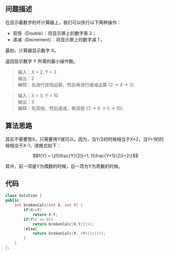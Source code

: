 ## 问题描述

在显示着数字的坏计算器上，我们可以执行以下两种操作：

* 双倍（Double）：将显示屏上的数字乘 2；
* 递减（Decrement）：将显示屏上的数字减 1 。  

最初，计算器显示数字 X。

返回显示数字 Y 所需的最小操作数。

> 输入：X = 2, Y = 3  
输出：2  
解释：先进行双倍运算，然后再进行递减运算 {2 -> 4 -> 3}.

> 输入：X = 3, Y = 10  
输出：3  
解释：先双倍，然后递减，再双倍 {3 -> 6 -> 5 -> 10}.

## 算法思路

其实不需要管X，只需要用Y就可以。因为，当Y/2的时候相当于X*2，当Y+1的时候相当于X-1，递推式如下：
```math
f(Y) = \{f(\frac{Y}{2})+1, f(\frac{Y+1}{2})+2\}
```
其中，前一项是Y为偶数的时候，后一项为Y为奇数的时候。

## 代码

```c++
class Solution {
public:
    int brokenCalc(int X, int Y) {
        if(X>=Y)
            return X-Y;
        if(Y%2 == 0){
            return brokenCalc(X,Y/2)+1;
        }else{
            return brokenCalc(X, (Y+1)/2)+2;
        }        
    }
};
```